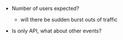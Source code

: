 - Number of users expected?
    - will there be sudden burst outs of traffic

- Is only API, what about other events?
